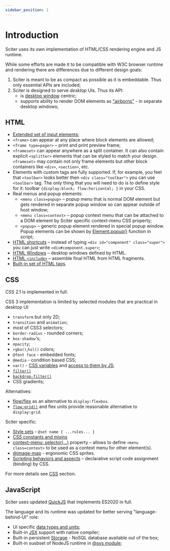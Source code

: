 ```yaml
---
sidebar_position: 1
---
```


# Introduction

Sciter uses its own implementation of HTML/CSS rendering engine and JS runtime.

While some efforts are made it to be compatible with W3C browser runtime and rendering there are differences due to different design goals:

1. Sciter is meant to be as compact as possible as it is embeddable. Thus only essential APIs are included;
2. Sciter is designed to serve _desktop_ UIs. Thus its API:
   - is [desktop window](DOM/Window) centric;
   - supports ability to render DOM elements as ["airborns"](DOM/out-of-canvas-elements) - in separate desktop windows;
  
## HTML

* [Extended set of input elements](HTML/html-inputs);
* `<frame>` can appear at any place where block elements are allowed;
* `<frame type=pager>` –  print and print preview frame;
* `<frameset>` can appear anywhere as a split container. It can also contain explicit `<splitter>` elements that can be styled to match your design. `<frameset>` may contain not only frame elements but other block containers like `<div>`, `<section>`, etc.
* Elements with custom tags are fully supported. If, for example, you feel that `<toolbar>` looks better then `<div class="toolbar">` you can use `<toolbar>` tag. The only thing that you will need to do is to define style for it: toolbar `{display:block; flow:horizontal; }` in your CSS.
* Real menus and popup elements:
   * `<menu class=popup>` – popup menu that is normal DOM element but gets rendered in separate popup window so can appear outside of host window;
   * `<menu class=context>` – popup context menu that can be attached to a DOM element by Sciter specific context-menu CSS property;
   * `<popup>` – generic popup element rendered in special popup window. Popup elements can be shown by [Element.popup()](DOM/Element#popup) function in script;
* [HTML shortcuts](HTML#syntaxshortcuts) –  instead of typing `<div id="component" class="super">` you can just write `<div#component.super>`;
* [HTML Windows](HTML/html-window) – desktop windows defined by HTML.
* [HTML `<include>`](HTML/html-include) – assemble final HTML from HTML fragments.
* [Built-in set of HTML tags](HTML/html-elements).

## CSS

CSS 2.1 is implemented in full.

CSS 3 implementation is limited by selected modules that are practical in desktop UI:

* `transform` but only 2D;
* `transition` and `animation`;
* most of CSS3 selectors; 
* `border-radius`  - rounded corners;
* `box-shadow`'s;
* `opacity`;
* `rgba()`,`hsl()` colors;
* `@font face` - embedded fonts;
* `@media` - condition based CSS;
* `var()` - [CSS variables](CSS/variables-and-attributes) and [access to them by JS](DOM/Element/Style#variable);
* [`filter()`](https://developer.mozilla.org/en-US/docs/Web/CSS/filter)
* [`backdrop-filter()`](https://developer.mozilla.org/en-US/docs/Web/CSS/backdrop-filter)
* CSS gradients;

Alternatives:

* [flow/flex](CSS/flows-and-flexes) as an alternative to `display:flexbox`.
* [`flow:grid()`](CSS/flows-and-flexes#flowgrid) and flex units provide reasonable alternative to `display:grid`.

Sciter specific:

* [Style sets](CSS/style-sets) - `@set name { ...rules... }`
* [CSS constants and mixins](CSS/media-const-mixin)
* [context-menu: selector(...)](CSS/properties#contextmenu) property – allows to define `<menu class=context>`  to be used as a context menu for other element(s).
* [@image-map](CSS/image-map) - ergonomic CSS sprites.
* [Scripting behaviors and aspects](CSS/behaviors-and-aspects) – declarative script code assignment (binding) by CSS.

For more details see [CSS](CSS) section.

## JavaScript

Sciter uses updated [QuickJS](https://bellard.org/quickjs/) that implements ES2020 in full.

The language and its runtime was updated for better serving "language-behind-UI" role:

* UI specific [data types and units](JS/units); 
* Built-in [JSX](Reactor/JSX) support with native compiler; 
* Built-in persistent [Storage](Storage) - NoSQL database available out of the box; 
* Built-in susbset of NodeJS runtime in [@sys module](JS.runtime/module-sys);
